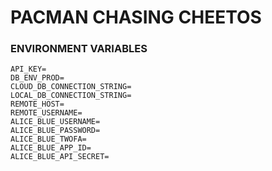 # PACMAN CHASING CHEETOS

### ENVIRONMENT VARIABLES
```
API_KEY=
DB_ENV_PROD=
CLOUD_DB_CONNECTION_STRING=
LOCAL_DB_CONNECTION_STRING=
REMOTE_HOST=
REMOTE_USERNAME=
ALICE_BLUE_USERNAME=
ALICE_BLUE_PASSWORD=
ALICE_BLUE_TWOFA=
ALICE_BLUE_APP_ID=
ALICE_BLUE_API_SECRET=
```